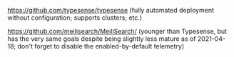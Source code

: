 https://github.com/typesense/typesense (fully automated deployment without configuration; supports clusters; etc.)

https://github.com/meilisearch/MeiliSearch/ (younger than Typesense, but has the very same goals despite being slightly less mature as of 2021-04-18; don't forget to disable the enabled-by-default telemetry)

